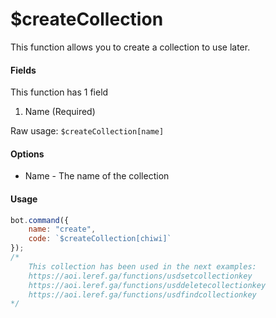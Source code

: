 # $createCollection

This function allows you to create a collection to use later.

#### Fields

This function has 1 field

1. Name \(Required\)

Raw usage: `$createCollection[name]`

#### Options

* Name - The name of the collection

#### Usage

```javascript
bot.command({
    name: "create",
    code: `$createCollection[chiwi]`
});
/*
    This collection has been used in the next examples:
    https://aoi.leref.ga/functions/usdsetcollectionkey
    https://aoi.leref.ga/functions/usddeletecollectionkey
    https://aoi.leref.ga/functions/usdfindcollectionkey
*/
```

